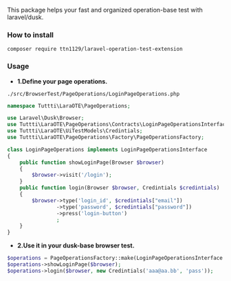 This package helps your fast and organized operation-base test with laravel/dusk.

### How to install
```
composer require ttn1129/laravel-operation-test-extension
```

### Usage

- **1.Define your page operations.**

`./src/BrowserTest/PageOperations/LoginPageOperations.php`

```php
namespace Tuttti\LaraOTE\PageOperations;

use Laravel\Dusk\Browser;
use Tuttti\LaraOTE\PageOperations\Contracts\LoginPageOperationsInterface;
use Tuttti\LaraOTE\UiTestModels\Credintials;
use Tuttti\LaraOTE\PageOperations\Factory\PageOperationsFactory;

class LoginPageOperations implements LoginPageOperationsInterface
{
    public function showLoginPage(Browser $browser)
    {
        $browser->visit('/login');
    }
    public function login(Browser $browser, Credintials $credintials)
    {
        $browser->type('login_id', $credintials["email"])
                ->type('password', $credintials["password"])
                ->press('login-button')
                ;
    }
}
```


- **2.Use it in your dusk-base browser test.**

```php
$operations = PageOperationsFactory::make(LoginPageOperationsInterface::class);
$operations->showLoginPage($browser);
$operations->login($browser, new Credintials('aaa@aa.bb', 'pass'));
```


